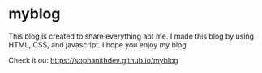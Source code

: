# myblog
This blog is created to share everything abt me.
I made this blog by using HTML, CSS, and javascript.
I hope you enjoy my blog.  


Check it ou: https://sophanithdev.github.io/myblog
